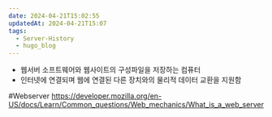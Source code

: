 ```yaml
---
date: 2024-04-21T15:02:55
updatedAt: 2024-04-21T15:07
tags:
  - Server-History
  - hugo_blog
---
```

- 웹서버 소프트웨어와 웹사이트의 구성파일을 저장하는 컴퓨터
- 인터넷에 연결되며 웹에 연결된 다른 장치와의 물리적 데이터 교환을 지원함

#Webserver 
https://developer.mozilla.org/en-US/docs/Learn/Common_questions/Web_mechanics/What_is_a_web_server